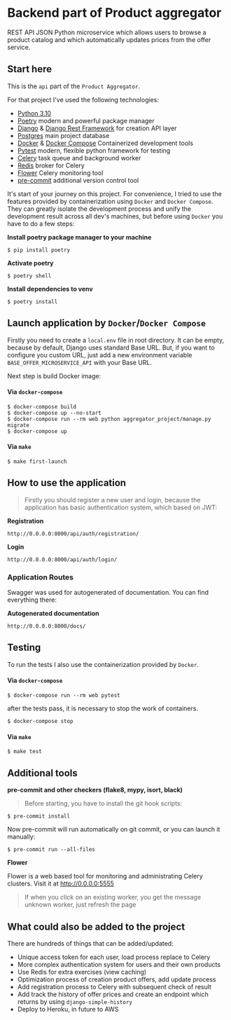 # Backend part of Product aggregator
REST API JSON Python microservice which allows users to browse a product catalog and which automatically
updates prices from the offer service.

## Start here
This is the `api` part of the `Product Aggregator`.

For that project I've used the following technologies:
- [Python 3.10](https://www.python.org/downloads/release/python-3104/)
- [Poetry](https://python-poetry.org/) modern and powerful package manager
- [Django](https://www.djangoproject.com/download/) & [Django Rest Framework](https://www.django-rest-framework.org/)
for creation API layer
- [Postgres](https://www.postgresql.org/) main project database
- [Docker]() & [Docker Compose]() Containerized development tools
- [Pytest](https://docs.pytest.org/en/7.1.x/) modern, flexible python framework for testing
- [Celery](https://docs.celeryq.dev/en/stable/getting-started/first-steps-with-celery.html) task queue and background worker
- [Redis](https://redis.io/) broker for Celery
- [Flower](https://flower.readthedocs.io/en/latest/) Celery monitoring tool
- [pre-commit](https://pre-commit.com/) additional version control tool

It's start of your journey on this project.
For convenience, I tried to use the features provided by containerization using `Docker` and
`Docker Compose`. They can greatly isolate the development process and unify the development result across all dev's
machines, but before using `Docker` you have to do a few steps:

**Install poetry package manager to your machine**
```shell
$ pip install poetry
```
**Activate poetry**
```shell
$ poetry shell
```
**Install dependencies to venv**
```shell
$ poetry install
```
## Launch application by `Docker`/`Docker Compose`
Firstly you need to create a `local.env` file in root directory. It can be empty, because by default,
Django uses standard Base URL. But, if you want to configure you custom URL, just add a new environment
variable `BASE_OFFER_MICROSERVICE_API` with your Base URL.

Next step is build Docker image:
#### Via `docker-compose`
```shell
$ docker-compose build
$ docker-compose up --no-start
$ docker-compose run --rm web python aggregator_project/manage.py migrate
$ docker-compose up
```
#### Via `make`
```shell
$ make first-launch
```

## How to use the application
> Firstly you should register a new user and login, because the application
> has basic authentication system, which based on JWT:

**Registration**

`http://0.0.0.0:8000/api/auth/registration/`

**Login**

`http://0.0.0.0:8000/api/auth/login/`

### Application Routes
Swagger was used for autogenerated of documentation. You can find everything there:

**Autogenerated documentation**

`http://0.0.0.0:8000/docs/`


## Testing
To run the tests I also use the containerization provided by `Docker`.
#### Via `docker-compose`
```shell
$ docker-compose run --rm web pytest
```
after the tests pass, it is necessary to stop the work of containers.
```shell
$ docker-compose stop
```
#### Via `make`
```shell
$ make test
```

## Additional tools
**pre-commit and other checkers (flake8, mypy, isort, black)**
> Before starting, you have to install the git hook scripts:
```shell
$ pre-commit install
```
Now pre-commit will run automatically on git commit, or you can
launch it manually:
```shell
$ pre-commit run --all-files
```
**Flower**

Flower is a web based tool for monitoring and administrating Celery clusters.
Visit it at http://0.0.0.0:5555
> If when you click on an existing worker, you get the message unknown worker, just refresh the page

## What could also be added to the project
There are hundreds of things that can be added/updated:

- Unique access token for each user, load process replace to Celery
- More complex authentication system for users and their own products
- Use Redis for extra exercises (view caching)
- Optimization process of creation product offers, add update process
- Add registration process to Celery with subsequent check of result
- Add track the history of offer prices and create an endpoint which returns by using `django-simple-history`
- Deploy to Heroku, in future to AWS
